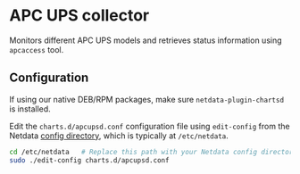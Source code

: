 <!--
title: "APC UPS monitoring with Netdata"
custom_edit_url: "https://github.com/netdata/netdata/edit/master/collectors/charts.d.plugin/apcupsd/README.md"
sidebar_label: "APC UPS"
learn_status: "Published"
learn_topic_type: "References"
learn_rel_path: "Integrations/Monitor/Remotes/Devices"
-->

# APC UPS collector

Monitors different APC UPS models and retrieves status information using `apcaccess` tool.

## Configuration

If using our native DEB/RPM packages, make sure `netdata-plugin-chartsd` is installed.

Edit the `charts.d/apcupsd.conf` configuration file using `edit-config` from the Netdata [config
directory](https://github.com/netdata/netdata/blob/master/docs/configure/nodes.md), which is typically at `/etc/netdata`.

```bash
cd /etc/netdata   # Replace this path with your Netdata config directory, if different
sudo ./edit-config charts.d/apcupsd.conf
```


